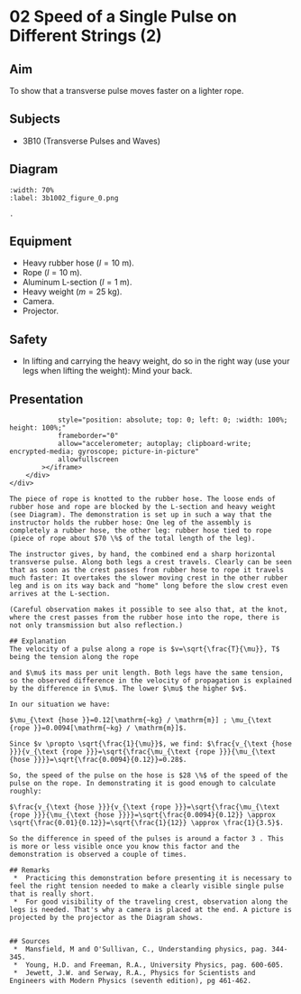 # 02 Speed of a Single Pulse on Different Strings (2)
  
## Aim   
 To show that a transverse pulse moves faster on a lighter rope.    
  
## Subjects   
* 3B10 (Transverse Pulses and Waves)   

## Diagram
    
```{figure} figures/figure_0.png  
:width: 70%  
:label: 3b1002_figure_0.png  

. 
```
    
  
## Equipment   
 *  Heavy rubber hose ($l=10\mathrm{~m}$). 
 *  Rope ($l=10\mathrm{~m}$). 
 *  Aluminum L-section ($l=1\mathrm{~m}$). 
 *  Heavy weight ($m=25\mathrm{~kg}$). 
 *  Camera. 
 *  Projector.   
  
## Safety   
 
 *  In lifting and carrying the heavy weight, do so in the right way (use your legs when lifting the weight): Mind your back.
     
  
## Presentation

```{iframe} https://www.youtube.com/embed/YQAKQVE3gqk?si=MBSepn730SyqXOce"
            style="position: absolute; top: 0; left: 0; :width: 100%; height: 100%;"
            frameborder="0"
            allow="accelerometer; autoplay; clipboard-write; encrypted-media; gyroscope; picture-in-picture"
            allowfullscreen
        ></iframe>
    </div>
</div>

The piece of rope is knotted to the rubber hose. The loose ends of rubber hose and rope are blocked by the L-section and heavy weight (see Diagram). The demonstration is set up in such a way that the instructor holds the rubber hose: One leg of the assembly is completely a rubber hose, the other leg: rubber hose tied to rope (piece of rope about $70 \%$ of the total length of the leg).

The instructor gives, by hand, the combined end a sharp horizontal transverse pulse. Along both legs a crest travels. Clearly can be seen that as soon as the crest passes from rubber hose to rope it travels much faster: It overtakes the slower moving crest in the other rubber leg and is on its way back and "home" long before the slow crest even arrives at the L-section.

(Careful observation makes it possible to see also that, at the knot, where the crest passes from the rubber hose into the rope, there is not only transmission but also reflection.) 
  
## Explanation   
The velocity of a pulse along a rope is $v=\sqrt{\frac{T}{\mu}}, T$ being the tension along the rope

and $\mu$ its mass per unit length. Both legs have the same tension, so the observed difference in the velocity of propagation is explained by the difference in $\mu$. The lower $\mu$ the higher $v$.

In our situation we have:

$\mu_{\text {hose }}=0.12[\mathrm{~kg} / \mathrm{m}] ; \mu_{\text {rope }}=0.0094[\mathrm{~kg} / \mathrm{m}]$.

Since $v \propto \sqrt{\frac{1}{\mu}}$, we find: $\frac{v_{\text {hose }}}{v_{\text {rope }}}=\sqrt{\frac{\mu_{\text {rope }}}{\mu_{\text {hose }}}}=\sqrt{\frac{0.0094}{0.12}}=0.28$.

So, the speed of the pulse on the hose is $28 \%$ of the speed of the pulse on the rope. In demonstrating it is good enough to calculate roughly:

$\frac{v_{\text {hose }}}{v_{\text {rope }}}=\sqrt{\frac{\mu_{\text {rope }}}{\mu_{\text {hose }}}}=\sqrt{\frac{0.0094}{0.12}} \approx \sqrt{\frac{0.01}{0.12}}=\sqrt{\frac{1}{12}} \approx \frac{1}{3.5}$.

So the difference in speed of the pulses is around a factor 3 . This is more or less visible once you know this factor and the demonstration is observed a couple of times. 
  
## Remarks
 *  Practicing this demonstration before presenting it is necessary to feel the right tension needed to make a clearly visible single pulse that is really short. 
 *  For good visibility of the traveling crest, observation along the legs is needed. That's why a camera is placed at the end. A picture is projected by the projector as the Diagram shows.
   
  
## Sources
 *  Mansfield, M and O'Sullivan, C., Understanding physics, pag. 344-345. 
 *  Young, H.D. and Freeman, R.A., University Physics, pag. 600-605. 
 *  Jewett, J.W. and Serway, R.A., Physics for Scientists and Engineers with Modern Physics (seventh edition), pg 461-462.
  
